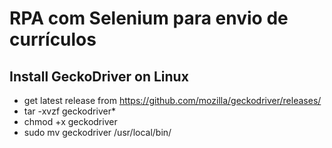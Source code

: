 # RPA com Selenium para envio de currículos

## Install GeckoDriver on Linux
- get latest release from https://github.com/mozilla/geckodriver/releases/
- tar -xvzf geckodriver\*
- chmod +x geckodriver
- sudo mv geckodriver /usr/local/bin/
